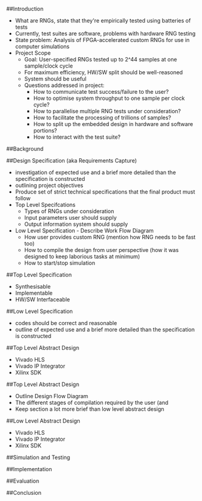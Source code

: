 ##Introduction
  - What are RNGs, state that they're empirically tested using batteries of tests
  - Currently, test suites are software, problems with hardware RNG testing
  - State problem: Analysis of FPGA-accelerated custom RNGs for use in computer simulations
- Project Scope
  - Goal: User-specified RNGs tested up to 2^44 samples at one sample/clock cycle
  - For maximum efficiency, HW/SW split should be well-reasoned
  - System should be useful
  - Questions addressed in project:
    - How to communicate test success/failure to the user?
    - How to optimise system throughput to one sample per clock cycle?
    - How to parallelise multiple RNG tests under consideration?
    - How to facilitate the processing of trillions of samples?
    - How to split up the embedded design in hardware and software portions?
    - How to interact with the test suite?

##Background

##Design Specification (aka Requirements Capture)
- investigation of expected use and a brief more detailed than the specification is constructed
- outlining project objectives
- Produce set of strict technical specifications that the final product must follow
- Top Level Specifcations
  - Types of RNGs under consideration
  - Input parameters user should supply
  - Output information system should supply
- Low Level Specification - Describe Work Flow Diagram
  - How user provides custom RNG (mention how RNG needs to be fast too)
  - How to compile the design from user perspective (how it was designed to keep laborious tasks at minimum)
  - How to start/stop simulation

##Top Level Specification
- Synthesisable
- Implementable
- HW/SW Interfaceable

##Low Level Specification
- codes should be correct and reasonable
- outline of expected use and a brief more detailed than the specification is constructed

##Top Level Abstract Design
- Vivado HLS
- Vivado IP Integrator
- Xilinx SDK

##Top Level Abstract Design
- Outline Design Flow Diagram
- The different stages of compilation required by the user (and 
- Keep section a lot more brief than low level abstract design

##Low Level Abstract Design
- Vivado HLS
- Vivado IP Integrator
- Xilinx SDK

##Simulation and Testing

##Implementation

##Evaluation

##Conclusion
